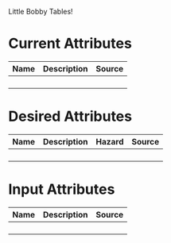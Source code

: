 Little Bobby Tables!



# Current Attributes
|Name| Description | Source|
| :---|---|---: |
||||
||||
||||
||||

# Desired Attributes
|Name| Description | Hazard | Source|
| :---|---|---|---: |
|||||
|||||
|||||
|||||

# Input Attributes
|Name| Description | Source|
| :---|---|---: |
||||
||||
||||
||||
